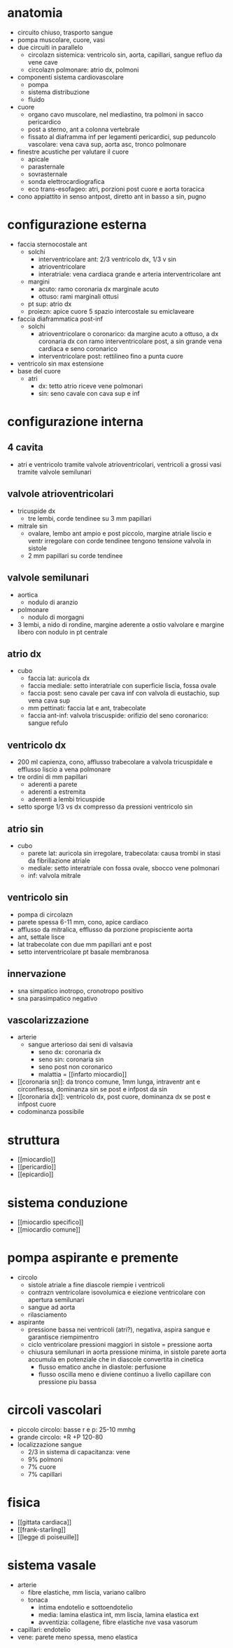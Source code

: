# anatomia
- circuito chiuso, trasporto sangue
- pompa muscolare, cuore, vasi
- due circuiti in parallelo
	- circolazn sistemica: ventricolo sin, aorta, capillari, sangue refluo da vene cave
	- circolazn polmonare: atrio dx, polmoni
- componenti sistema cardiovascolare
	- pompa
	- sistema distribuzione
	- fluido
- cuore
	- organo cavo muscolare, nel mediastino, tra polmoni in sacco pericardico
	- post a sterno, ant a colonna vertebrale
	- fissato al diaframma inf per legamenti pericardici, sup peduncolo vascolare: vena cava sup, aorta asc, tronco polmonare
- finestre acustiche per valutare il cuore
	- apicale
	- parasternale
	- sovrasternale
	- sonda elettrocardiografica
	- eco trans-esofageo: atri, porzioni post cuore e aorta toracica
- cono appiattito in senso antpost, diretto ant in basso a sin, pugno

# configurazione esterna
- faccia sternocostale ant
	- solchi
		- interventricolare ant: 2/3 ventricolo dx, 1/3 v sin
		- atrioventricolare
		- interatriale: vena cardiaca grande e arteria interventricolare ant
	- margini
		- acuto: ramo coronaria dx marginale acuto
		- ottuso: rami marginali ottusi
	- pt sup: atrio dx
	- proiezn: apice cuore 5 spazio intercostale su emiclaveare
- faccia diaframmatica post-inf
	- solchi
		- atrioventricolare o coronarico: da margine acuto a ottuso, a dx coronaria dx con ramo interventricolare post, a sin grande vena cardiaca e seno coronarico
		- interventricolare post: rettilineo fino a punta cuore
- ventricolo sin max estensione
- base del cuore
	- atri
		 - dx: tetto atrio riceve vene polmonari
		- sin: seno cavale con cava sup e inf

# configurazione interna
## 4 cavita
- atri e ventricolo tramite valvole atrioventricolari, ventricoli a grossi vasi tramite valvole semilunari
## valvole atrioventricolari
- tricuspide dx
	- tre lembi, corde tendinee su 3 mm papillari
- mitrale sin
	- ovalare, lembo ant ampio e post piccolo, margine atriale liscio e ventr irregolare con corde tendinee tengono tensione valvola in sistole
	- 2 mm papillari su corde tendinee
## valvole semilunari
- aortica
	- nodulo di aranzio
- polmonare
	- nodulo di morgagni
- 3 lembi, a nido di rondine, margine aderente a ostio valvolare e margine libero con nodulo in pt centrale
## atrio dx
- cubo
	- faccia lat: auricola dx
	- faccia mediale: setto interatriale con superficie liscia, fossa ovale
	- faccia post: seno cavale per cava inf con valvola di eustachio, sup vena cava sup
	- mm pettinati: faccia lat e ant, trabecolate
	- faccia ant-inf: valvola triscuspide: orifizio del seno coronarico: sangue refulo
## ventricolo dx
- 200 ml capienza, cono, afflusso trabecolare a valvola tricuspidale e efflusso liscio a vena polmonare
- tre ordini di mm papillari
	- aderenti a parete
	- aderenti a estremita
	- aderenti a lembi tricuspide
- setto sporge 1/3 vs dx compresso da pressioni ventricolo sin
## atrio sin
- cubo
	- parete lat: auricola sin irregolare, trabecolata: causa trombi in stasi da fibrillazione atriale
	- mediale: setto interatriale con fossa ovale, sbocco vene polmonari
	- inf: valvola mitrale
## ventricolo sin
- pompa di circolazn
- parete spessa 6-11 mm, cono, apice cardiaco
- afflusso da mitralica, efflusso da porzione propisciente aorta
- ant, settale lisce
- lat trabecolate con due mm papillari ant e post
- setto interventricolare pt basale membranosa
## innervazione
- sna simpatico inotropo, cronotropo positivo
- sna parasimpatico negativo
## vascolarizzazione
- arterie
	- sangue arterioso dai seni di valsavia
		- seno dx: coronaria dx
		- seno sin: coronaria sin
		- seno post non coronarico
		- malattia = [[infarto miocardio]]
- [[coronaria sn]]: da tronco comune, 1mm lunga, intraventr ant e circonflessa, dominanza sin se post e infpost da sin
- [[coronaria dx]]: ventricolo dx, post cuore, dominanza dx se post e infpost cuore
- codominanza possibile

# struttura
- [[miocardio]]
- [[pericardio]]
- [[epicardio]]

# sistema conduzione
- [[miocardio specifico]]
- [[miocardio comune]]

# pompa aspirante e premente
- circolo
	- sistole atriale a fine diascole riempie i ventricoli
	- contrazn ventricolare isovolumica e eiezione ventricolare con apertura semilunari
	- sangue ad aorta
	- rilasciamento
- aspirante
	- pressione bassa nei ventricoli (atri?), negativa, aspira sangue e garantisce riempimentro
	- ciclo ventricolare pressioni maggiori in sistole = pressione aorta
	- chiusura semilunari in aorta pressione minima, in sistole parete aorta accumula en potenziale che in diascole convertita in cinetica
		- flusso ematico anche in diastole: perfusione
		- flusso oscilla meno e diviene continuo a livello capillare con pressione piu bassa

# circoli vascolari
- piccolo circolo: basse r e p: 25-10 mmhg
- grande circolo: +R +P 120-80
- localizzazione sangue
	- 2/3 in sistema di capacitanza: vene
	- 9% polmoni
	- 7% cuore
	- 7% capillari

# fisica
- [[gittata cardiaca]]
- [[frank-starling]]
- [[legge di poiseuille]]

# sistema vasale
- arterie
	- fibre elastiche, mm liscia, variano calibro
	- tonaca 
		- intima endotelio e sottoendotelio
		- media: lamina elastica int, mm liscia, lamina elastica ext
		- avventizia: collagene, fibre elastiche nve vasa vasorum
- capillari: endotelio
- vene: parete meno spessa, meno elastica